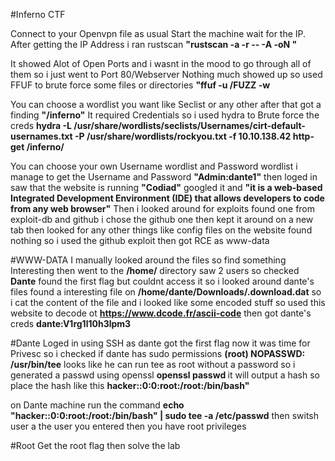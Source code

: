 #Inferno CTF

Connect to your Openvpn file as usual Start the machine wait for the IP.
After getting the IP Address i ran rustscan **"rustscan -a <TargetIP> -r <Range of the ports> -- -A -oN <Output0>"**

It showed Alot of Open Ports and i wasnt in the mood to go through all of them so i just went to Port 80/Webserver
Nothing much showed up so used FFUF to brute force some files or directories
**"ffuf -u <URL>/FUZZ -w <Wordlist>**

You can choose a wordlist you want like Seclist or any other after that got a finding **"/inferno"** It required Credentials so i used hydra to Brute force the creds
**hydra -L /usr/share/wordlists/seclists/Usernames/cirt-default-usernames.txt  -P /usr/share/wordlists/rockyou.txt -f 10.10.138.42 http-get /inferno/**

You can choose your own Username wordlist and Password wordlist i manage to get the Username and Password **"Admin:dante1"**
then loged in saw that the website is running **"Codiad"** googled it and **"it is a web-based Integrated Development Environment (IDE) that allows developers to code from any web browser"** Then i looked around for exploits found one from exploit-db and github i chose the github one then kept it around on a new tab then looked for any other things like config files on the website found nothing so i used the github exploit then got RCE as www-data

#WWW-DATA
I manually looked around the files so find something Interesting then went to the **/home/** directory saw 2 users so checked **Dante** found the first flag but couldnt access it so i looked around dante's files found a interesting file on **/home/dante/Downloads/.download.dat**
so i cat the content of the file and i looked like some encoded stuff so used this website to decode ot **https://www.dcode.fr/ascii-code** then got dante's creds
**dante:V1rg1l10h3lpm3**

#Dante
Loged in using SSH as dante got the first flag now it was time for Privesc so i checked if dante has sudo permissions **(root) NOPASSWD: /usr/bin/tee**
looks like he can run tee as root without a password so i generated a passwd using openssl
**openssl passwd <password>** it will output a hash so place the hash like this
**hacker:<HASH>:0:0:root:/root:/bin/bash"**

on Dante machine run the command
**echo "hacker:<HASH>:0:0:root:/root:/bin/bash" | sudo tee -a /etc/passwd**
then switsh user a the user you entered then you have root privileges

#Root
Get the root flag then solve the lab
